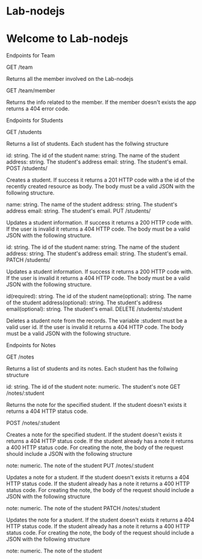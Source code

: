 # Lab-nodejs

# Welcome to Lab-nodejs

Endpoints for Team

GET /team

Returns all the member involved on the Lab-nodejs

GET /team/member

Returns the info related to the member. If the member doesn't exists the app returns a 404 error code.

Endpoints for Students

GET /students

Returns a list of students. Each student has the follwing structure

id: string. The id of the student
name: string. The name of the student
address: string. The student's address
email: string. The student's email.
POST /students/

Creates a student. If success it returns a 201 HTTP code with a the id of the recently created resource as body. The body must be a valid JSON with the following structure.

name: string. The name of the student
address: string. The student's address
email: string. The student's email.
PUT /students/

Updates a student information. If success it returns a 200 HTTP code with. If the user is invalid it returns a 404 HTTP code. The body must be a valid JSON with the following structure.

id: string. The id of the student
name: string. The name of the student
address: string. The student's address
email: string. The student's email.
PATCH /students/

Updates a student information. If success it returns a 200 HTTP code with. If the user is invalid it returns a 404 HTTP code. The body must be a valid JSON with the following structure.

id(required): string. The id of the student
name(optional): string. The name of the student
address(optional): string. The student's address
email(optional): string. The student's email.
DELETE /students/:student

Deletes a student note from the records. The variable :student must be a valid user id. If the user is invalid it returns a 404 HTTP code. The body must be a valid JSON with the following structure.

Endpoints for Notes

GET /notes

Returns a list of students and its notes. Each student has the follwing structure

id: string. The id of the student
note: numeric. The student's note
GET /notes/:student

Returns the note for the specified student. If the student doesn't exists it returns a 404 HTTP status code.

POST /notes/:student

Creates a note for the specified student. If the student doesn't exists it returns a 404 HTTP status code. If the student already has a note it returns a 400 HTTP status code. For creating the note, the body of the request should include a JSON with the following structure

note: numeric. The note of the student
PUT /notes/:student

Updates a note for a student. If the student doesn't exists it returns a 404 HTTP status code. If the student already has a note it returns a 400 HTTP status code. For creating the note, the body of the request should include a JSON with the following structure

note: numeric. The note of the student
PATCH /notes/:student

Updates the note for a student. If the student doesn't exists it returns a 404 HTTP status code. If the student already has a note it returns a 400 HTTP status code. For creating the note, the body of the request should include a JSON with the following structure

note: numeric. The note of the student
